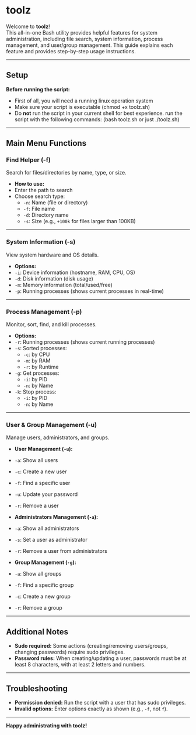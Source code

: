# toolz

Welcome to **toolz**!  
This all-in-one Bash utility provides helpful features for system administration, including file search, system information, process management, and user/group management. This guide explains each feature and provides step-by-step usage instructions.

---

## Setup

**Before running the script:**

- First of all, you will need a running linux operation system
- Make sure your script is executable (chmod +x toolz.sh)
- Do **not** run the script in your current shell for best experience. run the script with the following commands: (bash toolz.sh or just ./toolz.sh)

---

## Main Menu Functions

### Find Helper (-f)

Search for files/directories by name, type, or size.

- **How to use:**
- Enter the path to search
- Choose search type:
  - `-n`: Name (file or directory)
  - `-f`: File name
  - `-d`: Directory name
  - `-s`: Size (e.g., `+100k` for files larger than 100KB)

---

### System Information (-s)

View system hardware and OS details.

- **Options:**
- `-i`: Device information (hostname, RAM, CPU, OS)
- `-d`: Disk information (disk usage)
- `-m`: Memory information (total/used/free)
- `-p`: Running processes (shows current processes in real-time)

---

### Process Management (-p)

Monitor, sort, find, and kill processes.

- **Options:**
- `-r`: Running processes (shows current running processes)
- `-s`: Sorted processes:
  - `-c`: by CPU
  - `-m`: by RAM
  - `-r`: by Runtime
- `-g`: Get processes:
  - `-i`: by PID
  - `-n`: by Name
- `-k`: Stop process:
  - `-i`: by PID
  - `-n`: by Name

---

### User & Group Management (-u)

Manage users, administrators, and groups.

- **User Management (`-u`):**
- `-a`: Show all users
- `-c`: Create a new user
- `-f`: Find a specific user
- `-u`: Update your password
- `-r`: Remove a user

- **Administrators Management (`-a`):**
- `-a`: Show all administrators
- `-s`: Set a user as administrator
- `-r`: Remove a user from administrators

- **Group Management (`-g`):**
- `-a`: Show all groups
- `-f`: Find a specific group
- `-c`: Create a new group
- `-r`: Remove a group

---

## Additional Notes

- **Sudo required:** Some actions (creating/removing users/groups, changing passwords) require sudo privileges.
- **Password rules:** When creating/updating a user, passwords must be at least 8 characters, with at least 2 letters and numbers.

---

## Troubleshooting

- **Permission denied:** Run the script with a user that has sudo privileges.
- **Invalid options:** Enter options exactly as shown (e.g., `-f`, not `f`).

---

**Happy administrating with toolz!**



